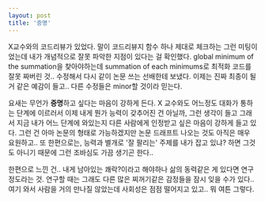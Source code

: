 ```yaml
---
layout: post
title: '증명'
---
```


X교수와의 코드리뷰가 있었다. 말이 코드리뷰지 함수 하나 제대로 체크하는 그런 미팅이었는데 내가 개념적으로 잘못 파악한 지점이 있다는 걸 확인했다. global minimum of the summation을 찾아야하는데 summation of each minimums로 최적화 코드를 잘못 짜버린 것.. 수정해서 다시 같이 논문 쓰는 선배한테 보냈다. 이제는 진짜 최종이 될 거 같은 예감이 들고.. 다른 수정들은 minor할 것이라 믿는다.

요새는 무언가 **증명**하고 싶다는 마음이 강하게 든다. X 교수와도 어느정도 대화가 통하는 단계에 이르러서 이제 내게 뭔가 능력이 갖추어진 건 아닐까, 그런 생각이 들고 그래서 지금 내가 어느 단계에 와있는지 다른 사람에게 인정받고 싶은 마음이 강하게 들고 있다. 그런 건 아마 논문의 형태로 가능하겠지만 논문 드래프트 나오는 것도 아직은 매우 요원하고.. 또 한편으로는, 능력과 별개로 '잘 팔리는' 주제를 내가 잡고 있냐? 하면 그것도 아니기 때문에 그런 조바심도 가끔 생기곤 한다..

한편으로 느낀 건.. 내게 남아있는 쾌락?이라고 해야하나 삶의 동력같은 게 있다면 연구 정도라는 것. 연구할 때는 그래도 다른 많은 찌꺼기같은 감정들을 잠시 잊을 수가 있다.. 여기 와서 사람을 거의 만나질 않았는데 사회성은 점점 떨어지고 있고.. 뭐 여튼 그렇다. 

